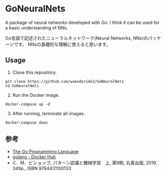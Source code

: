 # GoNeuralNets

A package of neural networks developed with Go.
I think it can be used for a basic understanding of NNs.

Go言語で記述されたニューラルネットワーク(Neural Networks, NNs)のパッケージです。
NNsの基礎的な理解に使えると思います。

## Usage

1. Clone this repository.

```:bash
git clone https://github.com/wakadorimk2/GoNeuralNets
cd GoNeuralNets
```

2. Run the Docker image.

```:bash
docker-compose up -d
```

3. After running, terminate all images.

```:bash
docker-compose down
```

## 参考

- [The Go Programming Language](https://golang.org/)
- [golang - Docker Hub](https://hub.docker.com/_/golang/)
- C．M．ビショップ, パターン認識と機械学習　上, 第9刷, 丸善出版, 2019, 349p., ISBN 9784431100133
